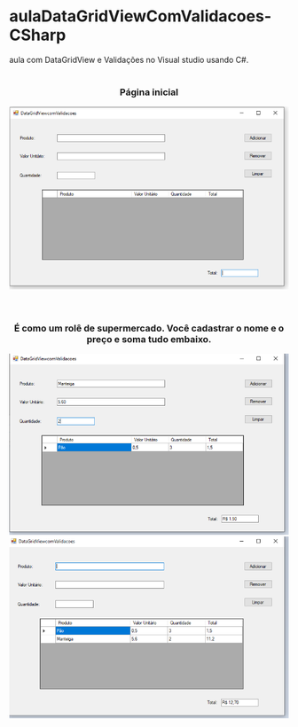 # aulaDataGridViewComValidacoes-CSharp
aula com DataGridView e Validações no Visual studio usando C#.
<br><br>
<div align="center">
  <h3>Página inicial</h3>
  <img src="ImagensGit/1.png">
</div>
<br><br>
<div align="center">
  <h3>É como um rolê de supermercado. Você cadastrar o nome e o preço e soma tudo embaixo.</h3>
  <img src="ImagensGit/2.png"><img src="ImagensGit/3.png">
</div>
